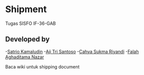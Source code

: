 Shipment
======================
Tugas SISFO IF-36-GAB

## Developed by
-[Satrio Kamaludin](https://github.com/SatrioKamaludin)
-[Aji Tri Santoso](https://github.com/ajisantoso)
-[Cahya Sukma Riyandi](https://github.com/riyanayir)
-[Falah Aghaditama Nazar](https://github.com/falahnazar)

Baca wiki untuk shipping document
